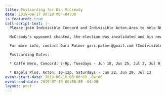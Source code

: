 ```yaml
---
title: Postcarding for Dan McCready
date: 2019-06-17 08:20:00 -04:00
is featured: true
call-script-text: |-
  Please join Indivisible Concord and Indivisible Acton-Area to help NC District 9 Candidate Dan McCready win the upcoming Special Election Sep 10, 2019.

  McCready's opponent cheated, the election was invalidated and his new opponent is the sponsor of the infamous bathroom bill - let's help fuel the Blue Wave as we head into 2020!

  For more info, contact Gari Palmer gari.palmer@gmail.com (Indivisible Concord) or Shaw Yang shawyang100@gmail.com (Indivisible Acton-Area)

  Postcarding Dates:

  * Caffé Nero, Concord: 7-9p, Tuesdays - Jun 18, Jun 25, Jul 2, Jul 9, Jul 16.

  * Bagels Plus, Acton: 10-12p, Saturdays - Jun 22, Jun 29, Jul 13
event-start-date: 2019-06-18 00:00:00 -04:00
event-end-date: 2019-07-16 00:00:00 -04:00
layout: post
---
```


